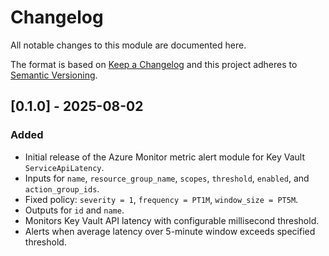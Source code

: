 # Changelog
All notable changes to this module are documented here.

The format is based on [Keep a Changelog](https://keepachangelog.com/en/1.1.0/)
and this project adheres to [Semantic Versioning](https://semver.org/spec/v2.0.0.html).

## [0.1.0] - 2025-08-02
### Added
- Initial release of the Azure Monitor metric alert module for Key Vault `ServiceApiLatency`.
- Inputs for `name`, `resource_group_name`, `scopes`, `threshold`, `enabled`, and `action_group_ids`.
- Fixed policy: `severity = 1`, `frequency = PT1M`, `window_size = PT5M`.
- Outputs for `id` and `name`.
- Monitors Key Vault API latency with configurable millisecond threshold.
- Alerts when average latency over 5-minute window exceeds specified threshold. 